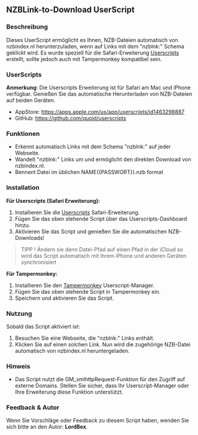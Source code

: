 
## NZBLink-to-Download UserScript

### Beschreibung
Dieses UserScript ermöglicht es Ihnen, NZB-Dateien automatisch von nzbindex.nl herunterzuladen, wenn auf Links mit dem "nzblnk:" Schema geklickt wird. Es wurde speziell für die Safari-Erweiterung [Userscripts](#userscripts) erstellt, sollte jedoch auch mit Tampermonkey kompatibel sein.

### UserScripts

**Anmerkung**: Die Userscripts Erweiterung ist für Safari am Mac und iPhone verfügbar. Genießen Sie das automatische Herunterladen von NZB-Dateien auf beiden Geräten.

- AppStore: https://apps.apple.com/us/app/userscripts/id1463298887
- GitHub: https://github.com/quoid/userscripts

### Funktionen
- Erkennt automatisch Links mit dem Schema "nzblnk:" auf jeder Webseite.
- Wandelt "nzblnk:" Links um und ermöglicht den direkten Download von nzbindex.nl.
- Bennent Datei im üblichen NAME{{PASSWORT}}.nzb format

### Installation

**Für Userscripts (Safari Erweiterung):**
1. Installieren Sie die [Userscripts](https://github.com/quoid/userscripts) Safari-Erweiterung.
2. Fügen Sie das oben stehende Script über das Userscripts-Dashboard hinzu.
3. Aktivieren Sie das Script und genießen Sie die automatischen NZB-Downloads!

> TIPP ! Ändern sie denn Datei-Pfad auf einen Pfad in der iCloud so wird das Script automatisch mit ihrem iPhone und anderen Geräten synchronisiert 

**Für Tampermonkey:**
1. Installieren Sie den [Tampermonkey](https://www.tampermonkey.net/) Userscript-Manager.
2. Fügen Sie das oben stehende Script in Tampermonkey ein.
3. Speichern und aktivieren Sie das Script.

### Nutzung
Sobald das Script aktiviert ist:
1. Besuchen Sie eine Webseite, die "nzblnk:" Links enthält.
2. Klicken Sie auf einen solchen Link. Nun wird die zugehörige NZB-Datei automatisch von nzbindex.nl heruntergeladen.

### Hinweis
- Das Script nutzt die GM_xmlhttpRequest-Funktion für den Zugriff auf externe Domains. Stellen Sie sicher, dass Ihr Userscript-Manager oder Ihre Erweiterung diese Funktion unterstützt.
  
### Feedback & Autor
Wenn Sie Vorschläge oder Feedback zu diesem Script haben, wenden Sie sich bitte an den Autor: **LordBex**.

